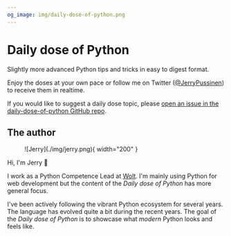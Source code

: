```yaml
---
og_image: img/daily-dose-of-python.png
---
```


# Daily dose of Python

Slightly more advanced Python tips and tricks in easy to digest format.

Enjoy the doses at your own pace or follow me on Twitter ([@JerryPussinen](https://twitter.com/JerryPussinen)) to receive them in realtime.

If you would like to suggest a daily dose topic, please [open an issue in the daily-dose-of-python GitHub repo](https://github.com/jerry-git/daily-dose-of-python/issues/new?title=Topic%20suggestion:&body=I%20would%20like%20to%20see%20a%20daily%20dose%20of%20this%20topic%20because%20...&labels=topic+suggestion&assignees=jerry-git).
## The author

<figure markdown>
  ![Jerry](./img/jerry.png){ width="200" }
</figure>

Hi, I'm Jerry 👋

I work as a Python Competence Lead at [Wolt](https://wolt.com/). I'm mainly using Python for web development but the content of the _Daily dose of Python_ has more general focus.  

I've been actively following the vibrant Python ecosystem for several years. The language has evolved quite a bit during the recent years.
The goal of the _Daily dose of Python_ is to showcase what _modern_ Python looks and feels like.
